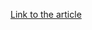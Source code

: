 [Link to the article](https://www.fortinet.com/blog/threat-research/fickle-stealer-distributed-via-multiple-attack-chain)
